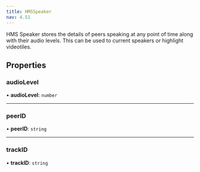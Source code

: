 ```yaml
---
title: HMSSpeaker
nav: 4.51
---
```


HMS Speaker stores the details of peers speaking at any point of time along with
their audio levels. This can be used to current speakers or highlight videotiles.

## Properties

### audioLevel

• **audioLevel**: `number`

---

### peerID

• **peerID**: `string`

---

### trackID

• **trackID**: `string`
